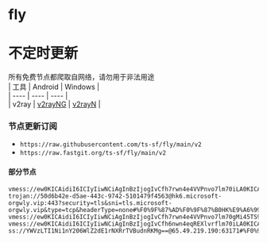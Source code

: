 # fly
# 不定时更新
所有免费节点都爬取自网络，请勿用于非法用途  
|  工具  | Android  | Windows  |  
|  ----  | ----   | ----  |  
| v2ray  | [v2rayNG](https://github.com/2dust/v2rayNG/releases) | [v2rayN](https://github.com/2dust/v2rayN/releases) |  
  
### 节点更新订阅  
- `https://raw.githubusercontent.com/ts-sf/fly/main/v2`  
- `https://raw.fastgit.org/ts-sf/fly/main/v2`  
#### 部分节点  
``` 
vmess://ew0KICAidiI6ICIyIiwNCiAgInBzIjogIvCfh7rwn4e4VVPnvo7lm70iLA0KICAiYWRkIjogImpwYWR3aW5mcy4xMTQ1MTQ3ODIueHl6IiwNCiAgInBvcnQiOiAiMjA1MiIsDQogICJpZCI6ICJiOTc5OWRmZi05YWI5LTMwMWUtYmJlNC0wNGNjNmJkNDNjM2UiLA0KICAiYWlkIjogIjAiLA0KICAic2N5IjogImF1dG8iLA0KICAibmV0IjogIndzIiwNCiAgInR5cGUiOiAibm9uZSIsDQogICJob3N0IjogImpwYWR3aW5mcy4xMTQ1MTQ3ODIueHl6IiwNCiAgInBhdGgiOiAiL2p3YWZnZmR0IiwNCiAgInRscyI6ICIiLA0KICAic25pIjogIiIsDQogICJhbHBuIjogIiIsDQogICJmcCI6ICIiDQp9
trojan://50d6b42e-d5ae-443c-9742-5101479f4563@hk6.microsoft-orgwly.vip:443?security=tls&sni=tls.microsoft-orgwly.vip&type=tcp&headerType=none#%F0%9F%87%AD%F0%9F%87%B0HK%E9%A6%99%E6%B8%AF
vmess://ew0KICAidiI6ICIyIiwNCiAgInBzIjogIvCfh7rwn4e4VVPnvo7lm70gMi45TS9zIiwNCiAgImFkZCI6ICJhYWFhLnd4eC5nYXkiLA0KICAicG9ydCI6ICI0NDMiLA0KICAiaWQiOiAiNDhlYjAxYzYtZmRkNS0xMWVkLTk3YTQtMDAwMDE3MDIyMDA4IiwNCiAgImFpZCI6ICIwIiwNCiAgInNjeSI6ICJhdXRvIiwNCiAgIm5ldCI6ICJ3cyIsDQogICJ0eXBlIjogIm5vbmUiLA0KICAiaG9zdCI6ICIiLA0KICAicGF0aCI6ICIvbG9vayIsDQogICJ0bHMiOiAidGxzIiwNCiAgInNuaSI6ICIiLA0KICAiYWxwbiI6ICIiDQp9
vmess://ew0KICAidiI6ICIyIiwNCiAgInBzIjogIvCfh6nwn4eqREXlvrflm70iLA0KICAiYWRkIjogIjE5NS4yMDEuMjE3LjI1MCIsDQogICJwb3J0IjogIjM0NTYiLA0KICAiaWQiOiAiZmVjM2YwYjktZjdhZi00ZjYyLWI3NTAtNWJkMDYxMWE5YThlIiwNCiAgImFpZCI6ICIwIiwNCiAgInNjeSI6ICJhdXRvIiwNCiAgIm5ldCI6ICJ0Y3AiLA0KICAidHlwZSI6ICJodHRwIiwNCiAgImhvc3QiOiAiMTk1LjIwMS4yMTcuMjUwIiwNCiAgInBhdGgiOiAiLyIsDQogICJ0bHMiOiAiIiwNCiAgInNuaSI6ICIiLA0KICAiYWxwbiI6ICIiLA0KICAiZnAiOiAiIg0KfQ==
ss://YWVzLTI1Ni1nY206WlZ2dE1rNXRrTVBudnRKMg==@65.49.219.190:63171#%F0%9F%87%BA%F0%9F%87%B8US%E7%BE%8E%E5%9B%BD
```